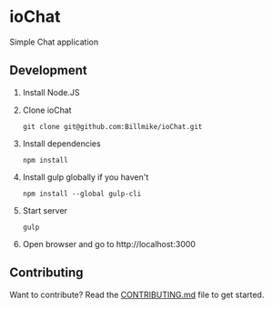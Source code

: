 # ioChat
Simple Chat application



## Development

1. Install Node.JS

2. Clone ioChat
   ```
   git clone git@github.com:Billmike/ioChat.git
   ```
3. Install dependencies
   ```
   npm install
   ```
4. Install gulp globally if you haven't 
    ```
    npm install --global gulp-cli
    ```
5. Start server
   ```
   gulp
   ```
6. Open browser and go to http://localhost:3000


##  Contributing
Want to contribute? Read the <a href="https://github.com/Billmike/ioChat/blob/master/CONTRIBUTING.md">CONTRIBUTING.md</a> file to get started.
